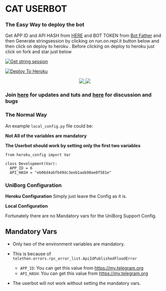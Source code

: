 
# CAT USERBOT

### The Easy Way to deploy the bot
Get APP ID and API HASH from [HERE](https://my.telegram.org) and BOT TOKEN from [Bot Father](https://t.me/botfather) and then Generate stringsession by clicking on run.on.repl.it button below and then click on deploy to heroku . Before clicking on deploy to heroku just click on fork and star just below

[![Get string session](https://repl.it/badge/github/sandy1709/sandeep1709)](https://generatestringsession.sandeep1709.repl.run/)

[![Deploy To Heroku](https://www.herokucdn.com/deploy/button.svg)](https://dashboard.heroku.com/new?button-url=https%3A%2F%2Fgithub.com%2Fsandy1709%2Fcatuserbot%2Ftree%2Fbugs&template=https%3A%2F%2Fgithub.com%2Fsandy1709%2Fcatuserbot)
<p align="center">
  <a href="https://github.com/sandy1709/catuserbot/fork">
    <img src="https://img.shields.io/github/forks/sandy1709/catuserbot?label=Fork&style=social">
    
  </a>
  <a href="https://github.com/sandy1709/catuserbot">
    <img src="https://img.shields.io/github/stars/sandy1709/catuserbot?style=social">
  </a>
</p>


### Join [here](https://t.me/catuserbot17) for updates and tuts and [here](https://t.me/catuserbot_support) for discussion and bugs

### The Normal Way

An example `local_config.py` file could be:

**Not All of the variables are mandatory**

__The Userbot should work by setting only the first two variables__

```python3
from heroku_config import Var

class Development(Var):
  APP_ID = 6
  API_HASH = "eb06d4abfb49dc3eeb1aeb98ae0f581e"
```

### UniBorg Configuration



**Heroku Configuration**
Simply just leave the Config as it is.

**Local Configuration**

Fortunately there are no Mandatory vars for the UniBorg Support Config.

## Mandatory Vars

- Only two of the environment variables are mandatory.
- This is because of `telethon.errors.rpc_error_list.ApiIdPublishedFloodError`

    - `APP_ID`:   You can get this value from https://my.telegram.org
    - `API_HASH`:   You can get this value from https://my.telegram.org
- The userbot will not work without setting the mandatory vars.
